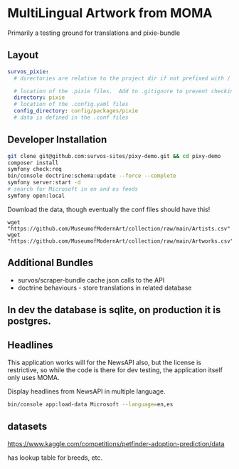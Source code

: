 # MultiLingual Artwork from MOMA

Primarily a testing ground for translations and pixie-bundle

## Layout

```yaml
survos_pixie:
  # directories are relative to the project dir if not prefixed with /

  # location of the .pixie files.  Add to .gitignore to prevent checkin if in the repo path
  directory: pixie
  # location of the .config.yaml files
  config_directory: config/packages/pixie
  # data is defined in the .conf files
```

## Developer Installation

```bash
git clone git@github.com:survos-sites/pixy-demo.git && cd pixy-demo
composer install
symfony check:req
bin/console doctrine:schema:update --force --complete
symfony server:start -d
# search for Microsoft in en and es feeds
symfony open:local
```

Download the data, though eventually the conf files should have this!

```
wget "https://github.com/MuseumofModernArt/collection/raw/main/Artists.csv"  
wget "https://github.com/MuseumofModernArt/collection/raw/main/Artworks.csv"  
```

## Additional Bundles

* survos/scraper-bundle cache json calls to the API
* doctrine behaviours - store translations in related database

## In dev the database is sqlite, on production it is postgres.

## Headlines

This application works will for the NewsAPI also, but the license is restrictive, so while the code is there for dev testing, the application itself only uses MOMA.



Display headlines from NewsAPI in multiple language.

```bash
bin/console app:load-data Microsoft --language=en,es 
```

## datasets

https://www.kaggle.com/competitions/petfinder-adoption-prediction/data

has lookup table for breeds, etc.

